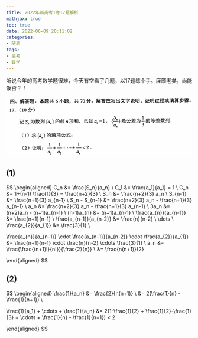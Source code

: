 ```yaml
---
title: 2022年新高考1卷17题解析
mathjax: true
toc: true
date: 2022-06-09 20:11:02
categories:
- 随笔
tags:
- 高考
- 数学
---
```

听说今年的高考数学题很难，今天有空看了几题，以17题练个手。廉颇老矣，尚能饭否？！

<!--more-->

![17](./2022年新高考1卷17题解析/17.png)

## (1)

$$
\begin{aligned}
C_n &= \frac{S_n}{a_n} \\
C_1 &= \frac{a_1}{a_1} = 1 \\
C_n &= 1+(n-1) \frac{1}{3} = \frac{n+2}{3} \\
S_n &= \frac{n+2}{3} a_n \\
S_{n-1} &= \frac{n+1}{3} a_{n-1} \\
S_n - S_{n-1} &= \frac{n+2}{3} a_n - \frac{n+1}{3}  a_{n-1} \\
a_n &=  \frac{n+2}{3}  a_n - \frac{n+1}{3}  a_{n-1} \\
3a_n &= (n+2)a_n - (n+1)a_{n-1} \\
(n-1)a_{n} &= (n+1)a_{n-1} \\
\frac{a_{n}}{a_{n-1}} &= \frac{n+1}{n-1} \\
\frac{a_{n-1}}{a_{n-2}} &= \frac{n}{n-2} \\
\dots \\
\frac{a_{2}}{a_{1}} &= \frac{3}{1} \\

\frac{a_{n}}{a_{n-1}} \cdot \frac{a_{n-1}}{a_{n-2}} \cdot \frac{a_{2}}{a_{1}} &= \frac{n+1}{n-1} \cdot \frac{n}{n-2} \cdots \frac{3}{1} \\
a_n &= \frac{\frac{(n+1)!}{n!}}{\frac{2}{n}} \\
&= \frac{n(n+1)}{2}

\end{aligned}
$$

## (2)

$$
\begin{aligned}
\frac{1}{a_n} &= \frac{2}{n(n+1)} \\
&= 2(\frac{1}{n} - \frac{1}{n+1}) \\

\frac{1}{a_1} + \cdots + \frac{1}{a_n} &= 2(1-\frac{1}{2} + \frac{1}{2}-\frac{1}{3} + \cdots + \frac{1}{n} - \frac{1}{n+1}) < 2
 
\end{aligned}
$$